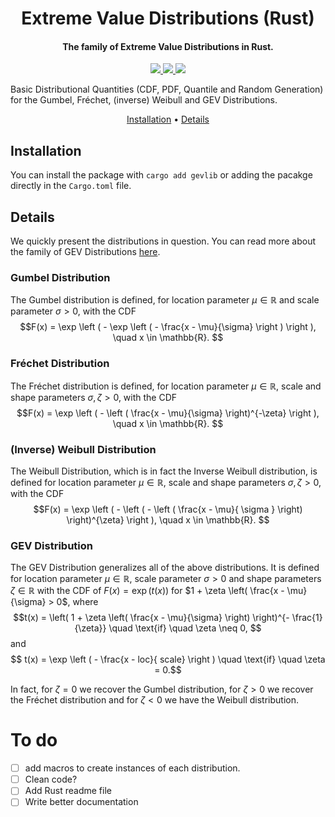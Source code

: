 <h1 align="center"> Extreme Value Distributions (Rust) </h1>

<h4 align="center"> The family of Extreme Value Distributions in Rust. </h4>

<p align="center">
  <a href="https://crates.io/crates/gevlib">
    <img src="https://img.shields.io/badge/Version-0.1.4-blueviolet?style=for-the-badge&logo=Rust">
  </a>
  <a href="https://github.com/HaeckGabriel/gevdist_rust">
    <img src="https://img.shields.io/github/downloads/HaeckGabriel/gevdist_rust/total?label=Downloads&logo=Github&style=for-the-badge&color=blue">
  </a>
  <a href="https://crates.io/crates/gevlib">
    <img src="https://img.shields.io/crates/d/gevlib?label=Crates%20Downloads&logo=Rust&style=for-the-badge&color=9cf">
  </a>
</p>

Basic Distributional Quantities (CDF, PDF, Quantile and Random Generation) for the Gumbel, Fréchet, (inverse) Weibull and GEV Distributions.

<p align="center">
  <a href="#Installation">Installation</a> •
  <a href="#Details">Details</a>
</p>

## Installation
You can install the package with `cargo add gevlib` or adding the pacakge directly in the `Cargo.toml` file.

## Details

We quickly present the distributions in question.
You can read more about the family of GEV Distributions [here](https://en.wikipedia.org/wiki/Generalized_extreme_value_distribution). 

### Gumbel Distribution

The Gumbel distribution is defined, for location parameter $\mu \in \mathbb{R}$ and scale parameter $\sigma > 0$, with the CDF
$$F(x) = \exp \left ( - \exp  \left ( - \frac{x - \mu}{\sigma}   \right ) \right ), \quad x \in \mathbb{R}. $$

### Fréchet Distribution

The Fréchet distribution is defined, for location parameter $\mu \in \mathbb{R}$, scale and shape parameters $\sigma, \zeta >0$, with the CDF
$$F(x) = \exp \left ( - \left ( \frac{x - \mu}{\sigma} \right)^{-\zeta} \right ), \quad x \in \mathbb{R}. $$

### (Inverse) Weibull Distribution

The Weibull Distribution, which is in fact the Inverse Weibull distribution, is defined for location parameter $\mu \in \mathbb{R}$, scale and shape parameters $\sigma, \zeta >0$, with the CDF
$$F(x) = \exp \left ( - \left (  - \left ( \frac{x - \mu}{ \sigma } \right) \right)^{\zeta}  \right ), \quad x \in \mathbb{R}. $$

### GEV Distribution

The GEV Distribution generalizes all of the above distributions. It is defined for location parameter $\mu \in \mathbb{R}$, scale parameter $\sigma >0$ and shape parameters $\zeta \in \mathbb{R}$ with the CDF of $F(x) = \exp \left ( t(x) \right)$ for $1 + \zeta \left( \frac{x - \mu}{\sigma} > 0$, where
$$t(x) = \left( 1 + \zeta \left( \frac{x - \mu}{\sigma} \right) \right)^{- \frac{1}{\zeta}} \quad \text{if} \quad \zeta \neq 0, $$
and
$$ t(x) = \exp \left ( - \frac{x - loc}{ scale}  \right ) \quad \text{if} \quad \zeta = 0.$$

In fact, for $\zeta = 0$ we recover the Gumbel distribution, for $\zeta > 0$ we recover the Fréchet distribution and for $\zeta < 0$ we have the Weibull distribution.

# To do
- [ ] add macros to create instances of each distribution.
- [ ] Clean code? 
- [ ] Add Rust readme file
- [ ] Write better documentation
